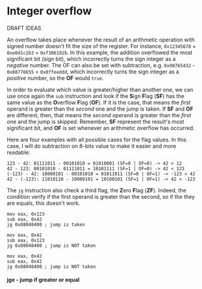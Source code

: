 # Integer overflow

#### 

DRAFT IDEAS

An overflow takes place whenever the result of an arithmetic operation with signed number doesn't fit the size of the register. For instance, `0x12345678` + `0xe0d1c2b3` = `0xf306192b`. In this example, the addition overflowed the most significant bit \(sign bit\), which incorrectly turns the sign integer as a _negative_ number. The OF can also be set with subtraction, e.g. `0x98765432` - `0x88776655` = `0x0ffeeddd`, which incorrectly turns the sign integer as a _positive_ number, so the **OF** would `true`.



In order to evaluate which value is greater/higher than another one, we can use once again the `sub` instruction and look if the **S**ign **F**lag \(**SF**\) has the same value as the **O**verflow **F**lag \(**OF**\). If it is the case, that means the _first_ operand is greater than the _second_ one and the jump is taken. If **SF** and **OF** are different, then, that means the _second_ operand is greater than the _first_ one and the jump is skipped. Remember, **SF** represent the result's most significant bit, and **OF** is set whenever an arithmetic overflow has occurred.

Here are four examples with all possible cases for the flag values. In this case, I will do subtraction on 8-bits value to make it easier and more readable:

```text
123 - 42: 01111011 - 00101010 = 01010001 (SF=0 | OF=0) -> 42 > 12
42 - 123: 00101010 - 01111011 = 10101111 (SF=1 | OF=0) -> 42 < 123
(-123) - 42: 10000101 - 00101010 = 01011011 (SF=0 | OF=1) -> -123 < 42
42 - (-123): 11010110 - 10000101 = 10100101 (SF=1 | OF=1) -> 42 > -123
```

The `jg` instruction also check a third flag, the **Z**ero **F**lag \(**ZF**\). Indeed, the condition verify if the first operand is greater than the second, so if the they are equals, this doesn't work.

```text
mov eax, 0x123
sub eax, 0x42
jg 0x08048400 ; jump is taken
```

```text
mov eax, 0x42
sub eax, 0x123
jg 0x08048400 ; jump is NOT taken
```

```text
mov eax, 0x42
sub eax, 0x42
jg 0x08048400 ; jump is NOT taken
```

#### jge - jump if greater or equal

